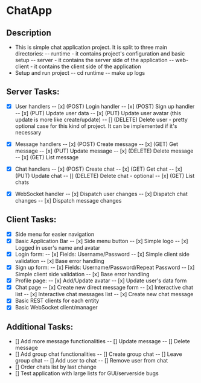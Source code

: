 # ChatApp

## Description

- This is simple chat application project. It is split to three main directories:
-- runtime - it contains project's configuration and basic setup
-- server - it contains the server side of the application
-- web-client - it contains the client side of the application
- Setup and run project
-- cd runtime
-- make up logs

## Server Tasks:

- [x] User handlers
-- [x] (POST) Login handler
-- [x] (POST) Sign up handler
-- [x] (PUT) Update user data
-- [x] (PUT) Update user avatar (this update is more like create/update)
-- [] (DELETE) Delete user - pretty optional case for this kind of project. It can be implemented if it's necessary

- [x] Message handlers
-- [x] (POST) Create message
-- [x] (GET) Get message
-- [x] (PUT) Update message
-- [x] (DELETE) Delete message
-- [x] (GET) List message

- [x] Chat handlers
-- [x] (POST) Create chat
-- [x] (GET) Get chat
-- [x] (PUT) Update chat
-- [] (DELETE) Delete chat - optional
-- [x] (GET) List chats

- [x] WebSocket handler
-- [x] Dispatch user changes
-- [x] Dispatch chat changes
-- [x] Dispatch message changes

## Client Tasks:
- [x] Side menu for easier navigation
- [x] Basic Application Bar
-- [x] Side menu button
-- [x] Simple logo
-- [x] Logged in user's name and avatar
- [x] Login form:
-- [x] Fields: Username/Password
-- [x] Simple client side validation
-- [x] Base error handling
- [x] Sign up form:
-- [x] Fields: Username/Password/Repeat Password
-- [x] Simple client side validation
-- [x] Base error handling
- [x] Profile page:
-- [x] Add/Update avatar
-- [x] Update user's data form
- [x] Chat page
-- [x] Create new direct message form
-- [x] Interactive chat list
-- [x] Interactive chat messages list
-- [x] Create new chat message
- [x] Basic REST clients for each entity
- [x] Basic WebSocket client/manager

## Additional Tasks:
- [] Add more message functionalities
-- [] Update message
-- [] Delete message
- [] Add group chat functionalities
-- [] Create group chat
-- [] Leave group chat
-- [] Add user to chat
-- [] Remove user from chat
- [] Order chats list by last change
- [] Test application with large lists for GUI/serverside bugs
